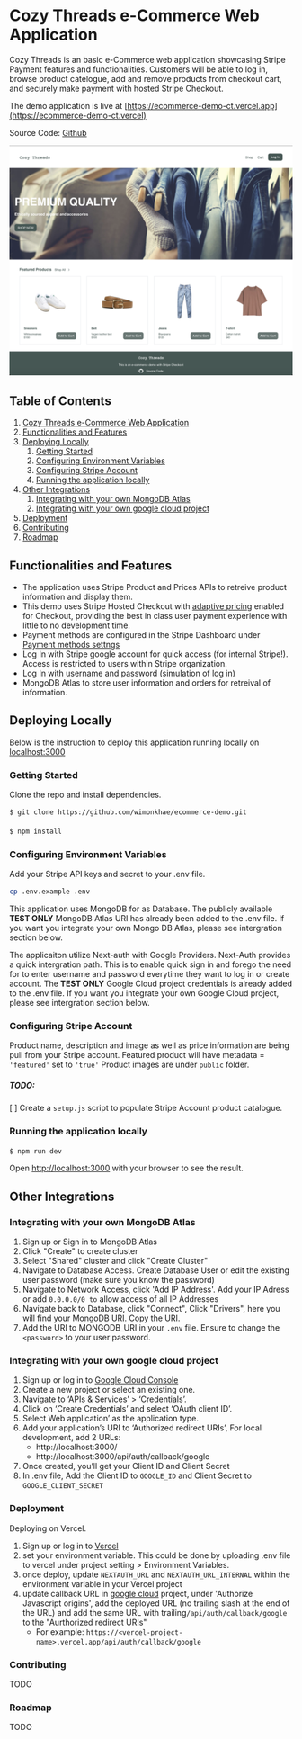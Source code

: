# Cozy Threads e-Commerce Web Application
Cozy Threads is an basic e-Commerce web application showcasing Stripe Payment features and functionalities. Customers will be able to log in, browse product catelogue, add and remove products from checkout cart, and securely make payment with hosted Stripe Checkout.

The demo application is live at [https://ecommerce-demo-ct.vercel.app](https://ecommerce-demo-ct.vercel)

Source Code: [Github](https://github.com/wimonkhae/cozy-threads)

![Homepage](/public/images/Cozy_Threads.png)

## Table of Contents
1. [Cozy Threads e-Commerce Web Application](#cozy-threads-e-commerce-web-application)
2. [Functionalities and Features](#functionalities-and-features)
3. [Deploying Locally](#deploying-locally)
   1. [Getting Started](#getting-started)
   2. [Configuring Environment Variables](#configuring-environment-variables)
   3. [Configuring Stripe Account](#configuring-stripe-account)
   4. [Running the application locally](#running-the-application-locally)
4. [Other Integrations](#other-integrations)
   1. [Integrating with your own MongoDB Atlas](#integrating-with-your-own-mongodb-atlas)
   2. [Integrating with your own google cloud project](#integrating-with-your-own-google-cloud-project)
5. [Deployment](#deployment)
6. [Contributing](#contributing)
7. [Roadmap](#roadmap)


## Functionalities and Features
- The application uses Stripe Product and Prices APIs to retreive product information and display them.
- This demo uses Stripe Hosted Checkout with [adaptive pricing](https://dashboard.stripe.com/settings/adaptive-pricing) enabled for Checkout, providing the best in class user payment experience with little to no development time. 
- Payment methods are configured in the Stripe Dashboard under [Payment methods settngs](https://dashboard.stripe.com/test/settings/payment_methods)
- Log In with Stripe google account for quick access (for internal Stripe!). Access is restricted to users within Stripe organization.
- Log In with username and password (simulation of log in)
- MongoDB Atlas to store user information and orders for retreival of information.

## Deploying Locally

Below is the instruction to deploy this application running locally on [localhost:3000](http://localhost:3000/)

### Getting Started

Clone the repo and install dependencies.
```bash
$ git clone https://github.com/wimonkhae/ecommerce-demo.git

$ npm install
```
### Configuring Environment Variables
Add your Stripe API keys and secret to your .env file.
```bash
cp .env.example .env
```
This application uses MongoDB for as Database. The publicly available **TEST ONLY** MongoDB Atlas URI has already been added to the .env file. If you want you integrate your own Mongo DB Atlas, please see intergration section below.

The applicaiton utilize Next-auth with Google Providers. Next-Auth provides a quick intergration path. This is to enable quick sign in and forego the need for to enter username and password everytime they want to log in or create account. The **TEST ONLY**  Google Cloud project credentials is already added to the .env file. If you want you integrate your own Google Cloud project, please see intergration section below.


### Configuring Stripe Account
Product name, description and image as well as price information are being pull from your Stripe account. 
Featured product will have metadata = `'featured'` set to `'true'`
Product images are under `public` folder.

##### TODO: 
[ ] Create a `setup.js` script to populate Stripe Account product catalogue.

### Running the application locally
```bash
$ npm run dev
```
Open [http://localhost:3000](http://localhost:3000) with your browser to see the result.


## Other Integrations

### Integrating with your own MongoDB Atlas
1. Sign up or Sign in to MongoDB Atlas
2. Click "Create" to create cluster
3. Select "Shared" cluster and click "Create Cluster"
4. Navigate to Database Access. Create Database User or edit the existing user password (make sure you know the password)
5. Navigate to Network Access, click 'Add IP Address'. Add your IP Adress or add `0.0.0.0/0 to` allow access of all IP Addresses
6. Navigate back to Database, click "Connect", Click "Drivers", here you will find your MongoDB URI. Copy the URI.
7. Add the URI to MONGODB_URI in your `.env` file. Ensure to change the `<password>` to your user password.


### Integrating with your own google cloud project
1. Sign up or log in to [Google Cloud Console](https://console.cloud.google.com/)
2. Create a new project or select an existing one.
3. Navigate to ‘APIs & Services’ > ‘Credentials’.
4. Click on ‘Create Credentials’ and select ‘OAuth client ID’.
5. Select Web application’ as the application type.
6. Add your application’s URI to ‘Authorized redirect URIs’, For local development, add 2 URLs:
    + http://localhost:3000/ 
    + http://localhost:3000/api/auth/callback/google 
7. Once created, you’ll get your Client ID and Client Secret
8. In .env file, Add the Client ID to `GOOGLE_ID` and Client Secret to `GOOGLE_CLIENT_SECRET`


### Deployment
Deploying on Vercel. 
1. Sign up or log in to [Vercel](https://vercel.com/)
2. set your environment variable. This could be done by uploading .env file to vercel under project setting > Environment Variables.
3. once deploy, update `NEXTAUTH_URL` and `NEXTAUTH_URL_INTERNAL` within the environment variable in your Vercel project
4. update callback URL in [google cloud](https://console.cloud.google.com/) project, under 'Authorize Javascript origins', add the deployed URL (no trailing slash at the end of the URL) and add the same URL with trailing`/api/auth/callback/google` to the "Aurthorized redirect URIs" 
    + For example: `https://<vercel-project-name>.vercel.app/api/auth/callback/google`


### Contributing
TODO

### Roadmap
TODO
